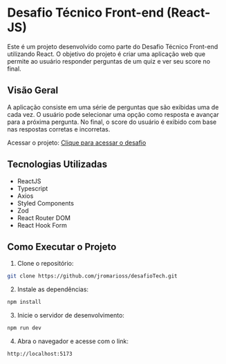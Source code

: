 # Desafio Técnico Front-end (React-JS)

Este é um projeto desenvolvido como parte do Desafio Técnico Front-end utilizando React. O objetivo do projeto é criar uma aplicação web que permite ao usuário responder perguntas de um quiz e ver seu score no final.

## Visão Geral

A aplicação consiste em uma série de perguntas que são exibidas uma de cada vez. O usuário pode selecionar uma opção como resposta e avançar para a próxima pergunta. No final, o score do usuário é exibido com base nas respostas corretas e incorretas.

Acessar o projeto: [Clique para acessar o desafio](https://desafio-tech-omega.vercel.app/)


## Tecnologias Utilizadas

 - ReactJS
 - Typescript
 - Axios
 - Styled Components
 - Zod
 - React Router DOM
 - React Hook Form

## Como Executar o Projeto

1. Clone o repositório:

```bash
git clone https://github.com/jromarioss/desafioTech.git
```

2. Instale as dependências:

```bash
npm install
```

3. Inicie o servidor de desenvolvimento:

```bash
npm run dev
```

4. Abra o navegador e acesse com o link:

```bash
http://localhost:5173
```